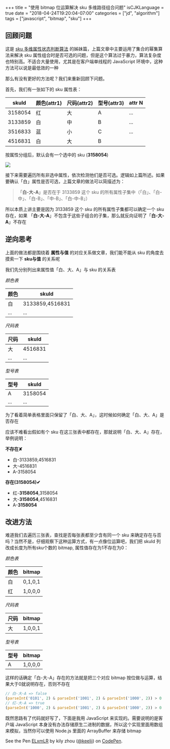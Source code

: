 +++
title = "使用 bitmap 位运算解决 sku 多维路径组合问题"
isCJKLanguage = true
date = "2018-04-24T19:20:04-07:00"
categories = ["jd", "algorithm"]
tags = ["javascript", "bitmap", "sku"]
+++

## 回顾问题

这是 [sku 多维属性状态判断算法](/2016/12/22/sku-multi-dimensional-attributes-state-algorithm/) 的姊妹篇，上篇文章中主要运用了集合的幂集算法来解决 sku 属性组合时是否可选的问题，但是这个算法过于暴力，算法复杂度也特别高。不适合大量使用，尤其是在客户端单线程的 JavaScript 环境中，这种方法可以说是最低效的一种

那么有没有更好的方法呢？我们来重新回顾下问题。

首先，我们有一张如下的 sku 属性表：

| skuId   | 颜色(attr1) | 尺码(attr2) | 型号(attr3) | attr N |
| ---- | ---- | ---- | ---- | ---- |
| 3158054 | 红   | 大   | A    | ... |
| 3133859 | 白   | 中   | B    | ... |
| 3516833 | 蓝   | 小   | C    | ... |
| 4516831 | 白 | 大 | B |  |

按属性分组后，默认会有一个选中的 sku (**3158054**)

![](https://img13.360buyimg.com/devfe/jfs/t3100/104/4921509103/3867/ea2bdd9b/585b9636Nc5d3efd4.png)

接下来需要遍历所有非选中属性，依次检测他们是否可选。逻辑如上篇所述。如果要确认「白」属性是否可选，上篇文章的做法可以简描述为：

> 「**白-大-A**」是否在于 3133859 这个 sku 的所有属性子集中（「白」、「白-中」、「白-B」、「中-B」、「白-中-B」）

所以本质上讲主要是因为 3133859 这个 sku 的所有属性子集都可以确定一个 sku 存在，如果 「**白-大-A**」不包含于这些子组合的子集，那么就反向证明了「**白-大-A**」不存在

## 逆向思考

上面的做法都是围绕着 **属性与值** 的对应关系做文章，我们能不能从 sku 的角度去摸索一下 **sku与值** 的关系呢

我们先分别列出来属性值「白、大、A」与 sku 的关系表

*颜色表*

| 颜色 | skuId           |
| ---- | --------------- |
| 白   | 3133859,4516831 |
| ...  | ...             |

*尺码表*

| 尺码 | skuId   |
| ---- | ------- |
| 大   | 4516831 |
| ...  | ...     |

*型号表*

| 型号 | skuId   |
| ---- | ------- |
| A    | 3158054 |
| ...  | ...     |

为了看着简单表格里面只保留了「白、大、A」，这时候如何确定「白、大、A」是否存在

应该不难看出假如有个 sku 在这三张表中都存在，那就说明「白、大、A」存在，举例说明：

**不存在✘**

- 白-3133859,4516831
- 大-4516831
- A-3158054

**存在(3158054)✔**

- 红-**3158054**,3158054
- 大-**3158054**,4516831
- A-**3158054**

## 改进方法

难道我们去遍历三张表，查找是否每张表都至少含有同一个 sku 来确定存在与否吗？当然不是，仔细观察下这种运算方式，有一点像位运算吧，我们把 skuId 列改成长度为所有sku个数的 bitmap, 属性值存在为1不存在为0：

*颜色表*

| 颜色 | bitmap           |
| ---- | --------------- |
| 白   | 0,1,0,1 |
| 红 | 1,0,0,0 |

*尺码表*

| 尺码 | bitmap   |
| ---- | ------- |
| 大   | 1,0,0,1 |

*型号表*

| 型号 | bitmap   |
| ---- | ------- |
| A    | 1,0,0,0 |

这样的话确定「白-大-A」存在的方法就是把三个对应 bitmap 按位做与运算，结果大于0就说明存在，否则不存在

```js
// 白-大-A => false
(parseInt('0101', 2) & parseInt('1001', 2) & parseInt('1000', 2)) > 0
// 红-大-A => true
(parseInt('1000', 2) & parseInt('1001', 2) & parseInt('1000', 2)) > 0
```

既然思路有了代码就好写了，下面是我用 JavaScript 来实现的。需要说明的是客户端 JavaScript 本身没有办法存储原生二进制的数据，所以这个实现里面用数组来模拟，当然你可以使用 Node.js 里面的 ArrayBuffer 来存储 bitmap

<p data-height="265" data-theme-id="0" data-slug-hash="ELxmLR" data-default-tab="js,result" data-user="keelii" data-embed-version="2" data-pen-title="ELxmLR" class="codepen">See the Pen <a href="https://codepen.io/keelii/pen/ELxmLR/">ELxmLR</a> by kily zhou (<a href="https://codepen.io/keelii">@keelii</a>) on <a href="https://codepen.io">CodePen</a>.</p>
<script async src="https://static.codepen.io/assets/embed/ei.js"></script>

